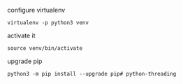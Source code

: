 configure virtualenv

    virtualenv -p python3 venv

activate it

    source venv/bin/activate

upgrade pip

    python3 -m pip install --upgrade pip# python-threading
